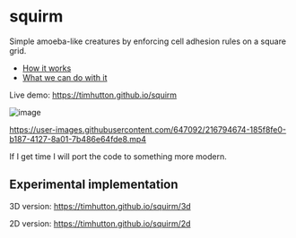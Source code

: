 # squirm
Simple amoeba-like creatures by enforcing cell adhesion rules on a square grid.
- [How it works](https://timhutton.github.io/squirm/how/index.html)
- [What we can do with it](https://timhutton.github.io/squirm/what/index.html)

Live demo: https://timhutton.github.io/squirm

![image](https://user-images.githubusercontent.com/647092/216794501-c3712f52-38ad-46f9-9c57-ab79c795216e.png)

https://user-images.githubusercontent.com/647092/216794674-185f8fe0-b187-4127-8a01-7b486e64fde8.mp4

If I get time I will port the code to something more modern.

## Experimental implementation ##

3D version: https://timhutton.github.io/squirm/3d

2D version: https://timhutton.github.io/squirm/2d
